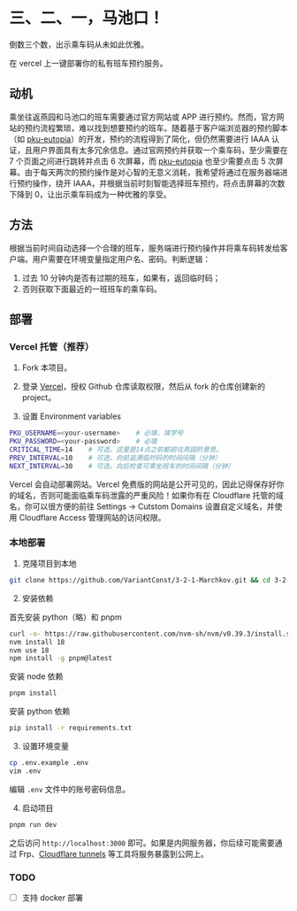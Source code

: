 # 三、二、一，马池口！

倒数三个数，出示乘车码从未如此优雅。

在 vercel 上一键部署你的私有班车预约服务。

## 动机

乘坐往返燕园和马池口的班车需要通过官方网站或 APP 进行预约。然而，官方网站的预约流程繁琐，难以找到想要预约的班车。随着基于客户端浏览器的预约脚本（如 [pku-eutopia](https://github.com/xmcp/pku-eutopia)）的开发，预约的流程得到了简化，但仍然需要进行 IAAA 认证，且用户界面具有太多冗余信息。通过官网预约并获取一个乘车码，至少需要在 7 个页面之间进行跳转并点击 6 次屏幕，而 [pku-eutopia](https://github.com/xmcp/pku-eutopia) 也至少需要点击 5 次屏幕。由于每天两次的预约操作是对心智的无意义消耗，我希望将通过在服务器端进行预约操作，绕开 IAAA，并根据当前时刻智能选择班车预约，将点击屏幕的次数下降到 0，让出示乘车码成为一种优雅的享受。

## 方法

根据当前时间自动选择一个合理的班车，服务端进行预约操作并将乘车码转发给客户端。用户需要在环境变量指定用户名、密码。判断逻辑：

1. 过去 10 分钟内是否有过期的班车，如果有，返回临时码；
2. 否则获取下面最近的一班班车的乘车码。

## 部署

### Vercel 托管（推荐）

1. Fork 本项目。

2. 登录 [Vercel](https://vercel.com/)，授权 Github 仓库读取权限，然后从 fork 的仓库创建新的 project。

3. 设置 Environment variables

```bash
PKU_USERNAME=<your-username>    # 必填，填学号
PKU_PASSWORD=<your-password>    # 必填
CRITICAL_TIME=14    # 可选，这里是14点之前都前往燕园的意思。
PREV_INTERVAL=10    # 可选，向前追溯临时码的时间间隔（分钟）
NEXT_INTERVAL=30    # 可选，向后检查可乘坐班车的时间间隔（分钟）
```

Vercel 会自动部署网站。Vercel 免费版的网站是公开可见的，因此记得保存好你的域名，否则可能面临乘车码泄露的严重风险！如果你有在 Cloudflare 托管的域名，你可以很方便的前往 Settings -> Cutstom Domains 设置自定义域名，并使用 Cloudflare Access 管理网站的访问权限。

### 本地部署

1. 克隆项目到本地

```bash
git clone https://github.com/VariantConst/3-2-1-Marchkov.git && cd 3-2-1-Marchkov
```

2. 安装依赖

首先安装 python（略）和 pnpm

```bash
curl -o- https://raw.githubusercontent.com/nvm-sh/nvm/v0.39.3/install.sh | bash
nvm install 18
nvm use 18
npm install -g pnpm@latest
```

安装 node 依赖

```bash
pnpm install
```

安装 python 依赖

```bash
pip install -r requirements.txt
```

3. 设置环境变量

```bash
cp .env.example .env
vim .env
```

编辑 `.env` 文件中的账号密码信息。

4. 启动项目

```bash
pnpm run dev
```

之后访问 `http://localhost:3000` 即可。如果是内网服务器，你后续可能需要通过 Frp、[Cloudflare tunnels](https://www.cloudflare.com/zh-cn/products/tunnel/) 等工具将服务暴露到公网上。

### TODO

- [ ] 支持 docker 部署
